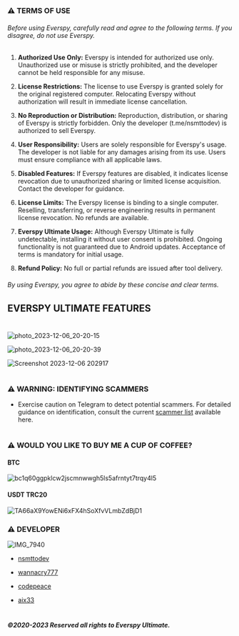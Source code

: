 ### ⚠ TERMS OF USE

  

###### Before using Everspy, carefully read and agree to the following terms. If you disagree, do not use Everspy.

  

1.  **Authorized Use Only:** Everspy is intended for authorized use only. Unauthorized use or misuse is strictly prohibited, and the developer cannot be held responsible for any misuse.

  

2.  **License Restrictions:** The license to use Everspy is granted solely for the original registered computer. Relocating Everspy without authorization will result in immediate license cancellation.

  

3.  **No Reproduction or Distribution:** Reproduction, distribution, or sharing of Everspy is strictly forbidden. Only the developer (t.me/nsmttodev) is authorized to sell Everspy.

  

4.  **User Responsibility:** Users are solely responsible for Everspy's usage. The developer is not liable for any damages arising from its use. Users must ensure compliance with all applicable laws.

  

5.  **Disabled Features:** If Everspy features are disabled, it indicates license revocation due to unauthorized sharing or limited license acquisition. Contact the developer for guidance.

  

6.  **License Limits:** The Everspy license is binding to a single computer. Reselling, transferring, or reverse engineering results in permanent license revocation. No refunds are available.

  

7.  **Everspy Ultimate Usage:** Although Everspy Ultimate is fully undetectable, installing it without user consent is prohibited. Ongoing functionality is not guaranteed due to Android updates. Acceptance of terms is mandatory for initial usage.

  

8.  **Refund Policy:** No full or partial refunds are issued after tool delivery.

  

###### By using Everspy, you agree to abide by these concise and clear terms.

## EVERSPY ULTIMATE FEATURES

#
![photo_2023-12-06_20-20-15](https://github.com/nsmttodev8/EverspyUltimate/assets/153156016/7a1f3285-c8d5-49d8-b51d-448a38219249)

![photo_2023-12-06_20-20-39](https://github.com/nsmttodev8/EverspyUltimate/assets/153156016/4a3d6eed-b891-4d23-a602-74505f684cd6)

![Screenshot 2023-12-06 202917](https://github.com/nsmttodev8/EverspyUltimate/assets/153156016/eae59cf4-901f-4f68-9b0f-53d9c3f9c399)
#


### ⚠ WARNING: IDENTIFYING SCAMMERS

  

- Exercise caution on Telegram to detect potential scammers. For detailed guidance on identification, consult the current [scammer list](https://telegra.ph/Warning-Scammers-11-29) available here.

#

### **⚠ WOULD YOU LIKE TO BUY ME A CUP OF COFFEE?**

#### BTC

![bc1q60ggpklcw2jscmnwwgh5ls5afrntyt7trqy4l5](https://github.com/nsmttodev4/Everspy/assets/146154099/05b7879a-9d0d-44cd-8faf-10f28077f85c)

#### USDT TRC20

![TA66aX9YowENi6xFX4hSoXfvVLmbZdBjD1](https://github.com/nsmttodev4/Everspy/assets/146154099/6e01c110-2398-4298-9ce0-c6d914e434ae)

  
  

### **⚠ DEVELOPER**

![IMG_7940](https://github.com/nsmttodev8/EverspyUltimate/assets/153156016/3c4388a4-a4b5-4bf3-a358-aa1cbf8367b7)

- [nsmttodev](https://t.me/nsmttodev)

- [wannacry777](https://t.me/wannacry777)

- [codepeace](https://t.me/codepeace)

- [aix33](https://t.me/aix33)

#

#

  

##### ©2020-2023 Reserved all rights to Everspy Ultimate.
